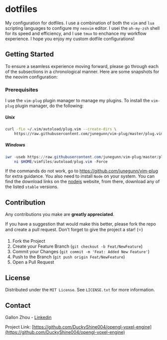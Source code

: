 # dotfiles 
My configuration for dotfiles. I use a combination of both the `vim` and `lua` scripting languages to configure my `neovim` editor. I usei the `oh-my-zsh` shell for its speed and efficiency, and I use `tmux` to enchance my workflow experience. I hope you enjoy my custom dotfile configurations!

## Getting Started
To ensure a seamless experience moving forward, please go through each of the subsections in a chronological manner. Here are some snapshots for the neovim configuration:


### Prerequisites
I use the `vim-plug` plugin manager to manage my plugins. To install the `vim-plug` plugin manager, do the following:

##### Unix
```sh
curl -fLo ~/.vim/autoload/plug.vim --create-dirs \
    https://raw.githubusercontent.com/junegunn/vim-plug/master/plug.vim
```

##### Windows
```powershell
iwr -useb https://raw.githubusercontent.com/junegunn/vim-plug/master/plug.vim |`
    ni $HOME/vimfiles/autoload/plug.vim -Force
```

If the commands do not work, go to <https://github.com/junegunn/vim-plug> for extra guidance. You also need to install `Node` on your system. You can find the download links on the [nodejs](https://nodejs.org/en/download) website, from there, download any of the listed `stable` versions.

## Contribution

Any contributions you make are **greatly appreciated**.

If you have a suggestion that would make this better, please fork the repo and create a pull request. Don't forget to give the project a star! (⭐)

1. Fork the Project
2. Create your Feature Branch (`git checkout -b Feat/NewFeature`)
3. Commit your Changes (`git commit -m 'Feat: Added New Feature'`)
4. Push to the Branch (`git push origin Feat/NewFeature`)
5. Open a Pull Request

## License
Distributed under the `MIT License`. See `LICENSE.txt` for more information.

## Contact
Gallon Zhou - [Linkedin](https://www.linkedin.com/in/gallon-zhou-a3739b278/)

Project Link: [https://github.com/DuckyShine004/opengl-voxel-engine](https://github.com/DuckyShine004/opengl-voxel-engine)




